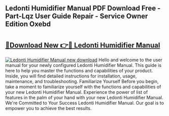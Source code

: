## Ledonti Humidifier Manual PDF Download Free - Part-Lqz User Guide Repair - Service Owner Edition Oxebd

# <h2><a href="http://bc20847.oget.top/?id=Ledonti+Humidifier+Manual">🔗Download New 👉🔴 Ledonti Humidifier Manual</a></h2>

[![Ledonti Humidifier Manual new download](https://i.imgur.com/5g1atiW.png)](http://bc20847.oget.top/?id=Ledonti+Humidifier+Manual)
Hello and welcome to the user manual for your newly configured Ledonti Humidifier Manual. This guide is here to help you master the functions and capabilities of your product. Inside, you will find detailed instructions for installation, usage, maintenance, and troubleshooting. Familiarize Yourself Before you begin, take a moment to familiarize yourself with the functions and capabilities of your new Ledonti Humidifier Manual. Experience the power of list of features in the palm of your hand with your new Ledonti Humidifier Manual. We're Committed to Your Success Ledonti Humidifier Manual. Our goal is to empower you to achieve the best results.
